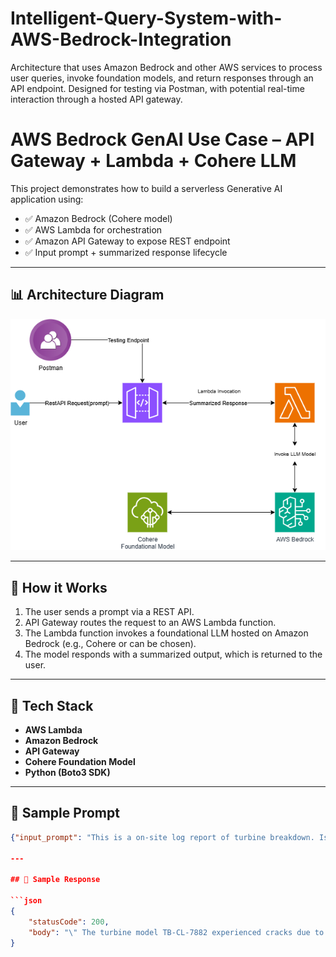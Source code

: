# Intelligent-Query-System-with-AWS-Bedrock-Integration
Architecture that uses Amazon Bedrock and other AWS services to process user queries, invoke foundation models, and return responses through an API endpoint. Designed for testing via Postman, with potential real-time interaction through a hosted API gateway.

# AWS Bedrock GenAI Use Case – API Gateway + Lambda + Cohere LLM

This project demonstrates how to build a serverless Generative AI application using:

- ✅ Amazon Bedrock (Cohere model)
- ✅ AWS Lambda for orchestration
- ✅ Amazon API Gateway to expose REST endpoint
- ✅ Input prompt + summarized response lifecycle

---

## 📊 Architecture Diagram

![Architecture Diagram](./Architecture/Architecture_Diagram.png)

---

## 🚀 How it Works

1. The user sends a prompt via a REST API.
2. API Gateway routes the request to an AWS Lambda function.
3. The Lambda function invokes a foundational LLM hosted on Amazon Bedrock (e.g., Cohere or can be chosen).
4. The model responds with a summarized output, which is returned to the user.

---

## 🔧 Tech Stack

- **AWS Lambda**
- **Amazon Bedrock**
- **API Gateway**
- **Cohere Foundation Model**
- **Python (Boto3 SDK)**

---

## 🧪 Sample Prompt

```json
{"input_prompt": "This is a on-site log report of turbine breakdown. Issue Log Date – 25-12-2023, Model Number – TB-CL-7882, Issue - Cracks appeared in the part MR 7882-9571 next to the rotor hub. The nut connecting the rotor blade to the rotor hub seems to be damaged. The Anemometer readings seem to be within range. The electric braking seems to be unused. No indication of damage to any other component of the turbine except normal wear and tear. Potential Root Cause – Seems due to reduced tensile strength of the nut connecting the blade to the rotor. Last Maintenance Date – 12-12-2023, Last Maintenance Issues Recorded - No known issues recorded and all the parameters were within range. Summarize the text in 2 lines."}

---

## 🧪 Sample Response

```json
{
    "statusCode": 200,
    "body": "\" The turbine model TB-CL-7882 experienced cracks due to reduced tensile strength of the nut connecting the blade, last maintenance was carried out with no issues.\""
}
